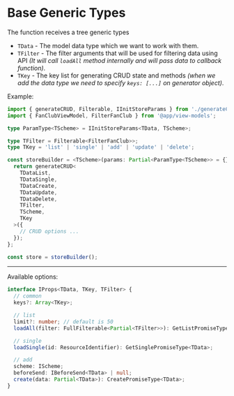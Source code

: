 # Base Generic Types

The function receives a tree generic types

- `TData` - The model data type which we want to work with them.
- `TFilter` - The filter arguments that will be used for filtering data using API _(It
  will call `loadAll` method internally and will pass data to callback function)_.
- `TKey` - The key list for generating CRUD state and methods _(when we add the data type
  we need to specify `keys: [...]` on generator object)_.

Example:

```typescript
import { generateCRUD, Filterable, IInitStoreParams } from './generateCRUD';
import { FanClubViewModel, FilterFanClub } from '@app/view-models';

type ParamType<TScheme> = IInitStoreParams<TData, TScheme>;

type TFilter = Filterable<FilterFanClub>>;
type TKey = 'list' | 'single' | 'add' | 'update' | 'delete';

const storeBuilder = <TScheme>(params: Partial<ParamType<TScheme>> = {}) => {
  return generateCRUD<
    TDataList,
    TDataSingle,
    TDataCreate,
    TDataUpdate,
    TDataDelete,
    TFilter,
    TScheme,
    TKey
  >({
    // CRUD options ...
  });
};

const store = storeBuilder();
```

---

Available options:

```typescript
interface IProps<TData, TKey, TFilter> {
  // common
  keys?: Array<TKey>;

  // list
  limit?: number; // default is 50
  loadAll(filter: FullFilterable<Partial<TFilter>>): GetListPromiseType<TData>;

  // single
  loadSingle(id: ResourceIdentifier): GetSinglePromiseType<TData>;

  // add
  scheme: IScheme;
  beforeSend: IBeforeSend<TData> | null;
  create(data: Partial<TData>): CreatePromiseType<TData>;
}
```
